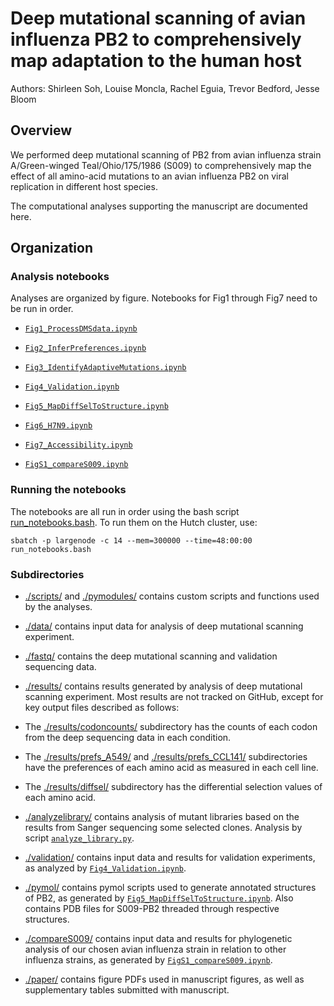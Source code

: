# Deep mutational scanning of avian influenza PB2 to comprehensively map adaptation to the human host

Authors: Shirleen Soh, Louise Moncla, Rachel Eguia, Trevor Bedford, Jesse Bloom

## Overview

We performed deep mutational scanning of PB2 from avian influenza strain A/Green-winged Teal/Ohio/175/1986 (S009) to comprehensively map the effect of all amino-acid mutations to an avian influenza PB2 on viral replication in different host species.

The computational analyses supporting the manuscript are documented here.


## Organization

### Analysis notebooks

Analyses are organized by figure. Notebooks for Fig1 through Fig7 need to be run in order.

* [`Fig1_ProcessDMSdata.ipynb`](Fig1_ProcessDMSdata.ipynb)

* [`Fig2_InferPreferences.ipynb`](Fig2_InferPreferences.ipynb)

* [`Fig3_IdentifyAdaptiveMutations.ipynb`](Fig3_IdentifyAdaptiveMutations.ipynb)

* [`Fig4_Validation.ipynb`](Fig4_Validation.ipynb)

* [`Fig5_MapDiffSelToStructure.ipynb`](Fig5_MapDiffSelToStructure.ipynb)

* [`Fig6_H7N9.ipynb`](Fig6_H7N9.ipynb)

* [`Fig7_Accessibility.ipynb`](Fig7_Accessibility.ipynb)

* [`FigS1_compareS009.ipynb`](FigS1_compareS009.ipynb)

### Running the notebooks

The notebooks are all run in order using the bash script [run_notebooks.bash](run_notebooks.bash).
To run them on the Hutch cluster, use:

    sbatch -p largenode -c 14 --mem=300000 --time=48:00:00 run_notebooks.bash

### Subdirectories

* [./scripts/](./scripts/) and [./pymodules/](./pymodules/) contains custom scripts and functions used by the analyses.

* [./data/](./data/) contains input data for analysis of deep mutational scanning experiment.

* [./fastq/](./fastq/) contains the deep mutational scanning and validation sequencing data.

* [./results/](./results/) contains results generated by analysis of deep mutational scanning experiment. Most results are not tracked on GitHub, except for key output files described as follows: 

 - The [./results/codoncounts/](results/codoncounts) subdirectory has the counts of each codon from the deep sequencing data in each condition.
 
  - The [./results/prefs_A549/](results/prefs_A549/) and [./results/prefs_CCL141/](results/prefs_CCL141/) subdirectories have the preferences of each amino acid as measured in each cell line.
 
  - The [./results/diffsel/](results/diffsel/) subdirectory has the differential selection values of each amino acid. 

* [./analyzelibrary/](./analyzelibrary/) contains analysis of mutant libraries based on the results from Sanger sequencing some selected clones. Analysis by script [`analyze_library.py`](https://github.com/jbloomlab/SangerMutantLibraryAnalysis).

* [./validation/](./validation/) contains input data and results for validation experiments, as analyzed by [`Fig4_Validation.ipynb`](Fig4_Validation.ipynb).

* [./pymol/](./pymol/) contains pymol scripts used to generate annotated structures of PB2, as generated by [`Fig5_MapDiffSelToStructure.ipynb`](Fig5_MapDiffSelToStructure.ipynb). Also contains PDB files for S009-PB2 threaded through respective structures.

* [./compareS009/](./compareS009/) contains input data and results for phylogenetic analysis of our chosen avian influenza strain in relation to other influenza strains, as generated by [`FigS1_compareS009.ipynb`](FigS1_compareS009.ipynb).

* [./paper/](./paper/) contains figure PDFs used in manuscript figures, as well as supplementary tables submitted with manuscript.
